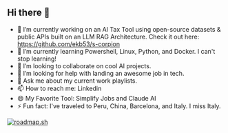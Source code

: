 ## Hi there 👋

<!--
**ekb53/ekb53** is a ✨ _special_ ✨ repository because its `README.md` (this file) appears on your GitHub profile.

Here are some ideas to get you started:
-->

- 🔭 I’m currently working on an AI Tax Tool using open-source datasets & public APIs built on an LLM RAG Architecture. Check it out here: https://github.com/ekb53/s-corpion
- 🌱 I’m currently learning Powershell, Linux, Python, and Docker. I can't stop learning!
- 👯 I’m looking to collaborate on cool AI projects.
- 🤔 I’m looking for help with landing an awesome job in tech.
- 💬 Ask me about my current work playlists.
- 📫 How to reach me: Linkedin
- 😄 My Favorite Tool: Simplify Jobs and Claude AI
- ⚡ Fun fact: I've traveled to Peru, China, Barcelona, and Italy. I miss Italy.

<a href="https://roadmap.sh"><img src="https://roadmap.sh/card/wide/669c7f289a21cb3c687c4777?variant=dark" alt="roadmap.sh"/></a>

